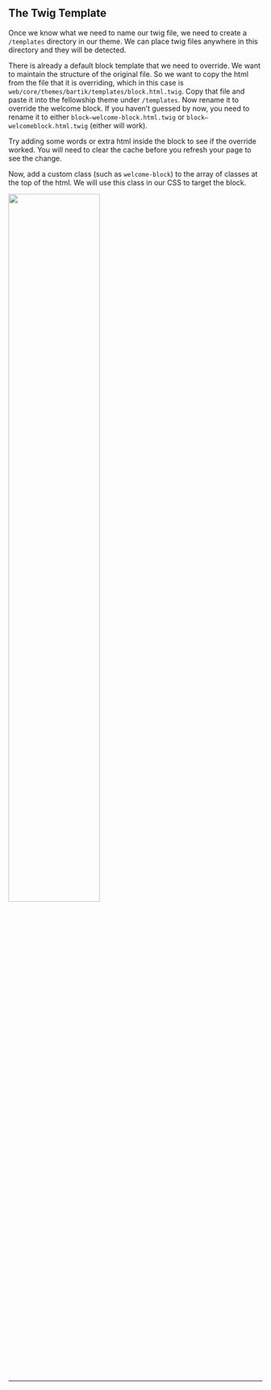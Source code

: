 ## The Twig Template

Once we know what we need to name our twig file, we need to create a `/templates` directory in our theme. We can place twig files anywhere in this directory and they will be detected. 

There is already a default block template that we need to override. We want to maintain the structure of the original file. So we want to copy the html from the file that it is overriding, which in this case is `web/core/themes/bartik/templates/block.html.twig`. Copy that file and paste it into the fellowship theme under `/templates`. Now rename it to override the welcome block. If you haven’t guessed by now, you need to rename it to either `block—welcome-block.html.twig` or `block—welcomeblock.html.twig` (either will work).

Try adding some words or extra html inside the block to see if the override worked. You will need to clear the cache before you refresh your page to see the change.

Now, add a custom class (such as `welcome-block`) to the array of classes at the top of the html. We will use this class in our CSS to target the block.

<img src="./img/welcome-block.png" style="width: 60%" />

---
